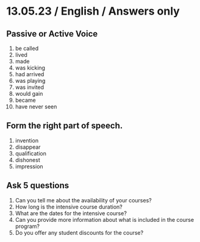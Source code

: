 # 13.05.23 / English / Answers only
## Passive or Active Voice
1. be called
2. lived
3. made
4. was kicking
5. had arrived
6. was playing
7. was invited
8. would gain
9. became
10. have never seen

## Form the right part of speech.
1. invention
2. disappear
3. qualification
4. dishonest
5. impression

## Ask 5 questions
1. Can you tell me about the availability of your courses?
2. How long is the intensive course duration?
3. What are the dates for the intensive course?
4. Can you provide more information about what is included in the course program?
5. Do you offer any student discounts for the course?
